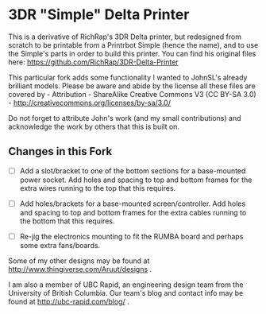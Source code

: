 3DR "Simple" Delta Printer
==========================

This is a derivative of RichRap's 3DR Delta printer, but redesigned from scratch to be printable from a Printrbot Simple (hence the name), and to use the Simple's parts in order to build this printer. You can find his original files here: https://github.com/RichRap/3DR-Delta-Printer

This particular fork adds some functionality I wanted to JohnSL's already brilliant models. Please be aware and abide by the license all these files are covered by - Attribution - ShareAlike Creative Commons V3 (CC BY-SA 3.0) - http://creativecommons.org/licenses/by-sa/3.0/

Do not forget to attribute John's work (and my small contributions) and acknowledge the work by others that this is built on.

Changes in this Fork
--------------------

- [ ] Add a slot/bracket to one of the bottom sections for a base-mounted power socket. Add holes and spacing to top and bottom frames for the extra wires running to the top that this requires.

- [ ] Add holes/brackets for a base-mounted screen/controller. Add holes and spacing to top and bottom frames for the extra cables running to the bottom that this requires.

- [ ] Re-jig the electronics mounting to fit the RUMBA board and perhaps some extra fans/boards.


Some of my other designs may be found at http://www.thingiverse.com/Aruut/designs .

I am also a member of UBC Rapid, an engineering design team from the University of British Columbia. Our team's blog and contact info may be found at http://ubc-rapid.com/blog/ .